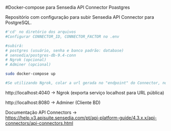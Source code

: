 #Docker-compose para Sensedia API Connector Poastgres

Repositório com configuração para subir Sensedia API Connector para PostgreSQL.

```sh
#'cd' no diretório dos arquivos
#Configurar CONNECTOR_ID, CONNECTOR_FACTOR no .env

#subirá: 
# postgres (usuário, senha e banco padrão: database)
# sensedia/postgres-db-9.4-conn
# Ngrok (opcional)
# Adminer (opcional)

sudo docker-compose up 

#Se utilizando Ngrok, colar a url gerada no "endpoint" do Connector, no Manager.
```
http://localhost:4040 -> Ngrok (exporta serviço localhost para URL pública)

http://localhost:8080 -> Adminer (Cliente BD)


Documentação API Connectors -> https://help.v3.apisuite.sensedia.com/pt/api-platform-guide/4.3.x.x/api-connectors/api-connectors.html
